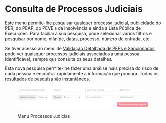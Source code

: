 # Consulta de Processos Judiciais

Este menu permite-lhe pesquisar qualquer processo judicial, publicidade do PER, do PEAP, do PEVE e da insolvência e ainda a Lista Pública de Execuções. Para faciliar a sua pesquisa, pode selecionar vários filtros e pesquisar por nome, nif/nipc, datas, processo, número de entrada, etc.

Se tiver acesso ao menu de [Validação Detalhada de PEPs e Sancionados](validacoes/), pode ver quaisquer processos judiciais associados a uma pessoa identificável, sempre que consulta os seus detalhes.

Esta nova pesquisa permite-lhe fazer uma análise mais precisa do risco de cada pessoa e encontrar rapidamente a informação que procura. Todos os resultados de pesquisa são instantâneos.

<figure><img src="../.gitbook/assets/processos.jpg" alt=""><figcaption><p>Menu Processos Judicias</p></figcaption></figure>


